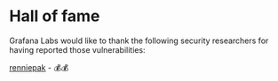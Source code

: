 # Hall of fame

Grafana Labs would like to thank the following security researchers for having reported those vulnerabilities:

[renniepak](https://github.com/renniepak) - 💰💰
